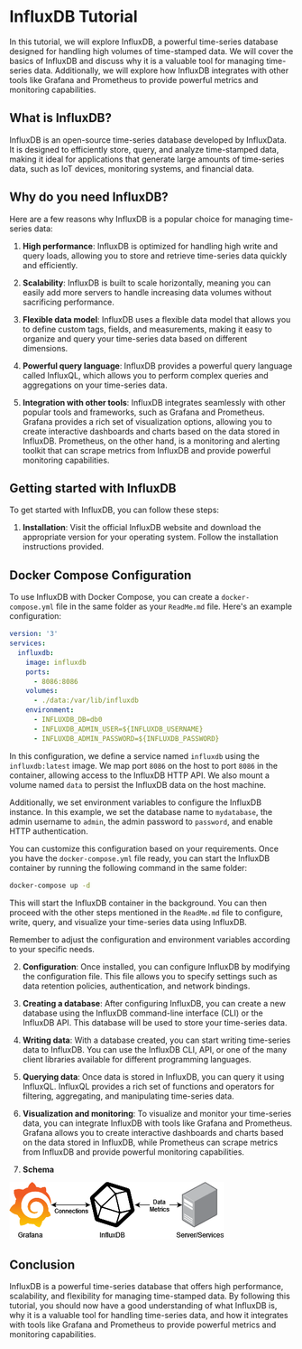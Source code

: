 # InfluxDB Tutorial

In this tutorial, we will explore InfluxDB, a powerful time-series database designed for handling high volumes of time-stamped data. We will cover the basics of InfluxDB and discuss why it is a valuable tool for managing time-series data. Additionally, we will explore how InfluxDB integrates with other tools like Grafana and Prometheus to provide powerful metrics and monitoring capabilities.

## What is InfluxDB?

InfluxDB is an open-source time-series database developed by InfluxData. It is designed to efficiently store, query, and analyze time-stamped data, making it ideal for applications that generate large amounts of time-series data, such as IoT devices, monitoring systems, and financial data.

## Why do you need InfluxDB?

Here are a few reasons why InfluxDB is a popular choice for managing time-series data:

1. **High performance**: InfluxDB is optimized for handling high write and query loads, allowing you to store and retrieve time-series data quickly and efficiently.

2. **Scalability**: InfluxDB is built to scale horizontally, meaning you can easily add more servers to handle increasing data volumes without sacrificing performance.

3. **Flexible data model**: InfluxDB uses a flexible data model that allows you to define custom tags, fields, and measurements, making it easy to organize and query your time-series data based on different dimensions.

4. **Powerful query language**: InfluxDB provides a powerful query language called InfluxQL, which allows you to perform complex queries and aggregations on your time-series data.

5. **Integration with other tools**: InfluxDB integrates seamlessly with other popular tools and frameworks, such as Grafana and Prometheus. Grafana provides a rich set of visualization options, allowing you to create interactive dashboards and charts based on the data stored in InfluxDB. Prometheus, on the other hand, is a monitoring and alerting toolkit that can scrape metrics from InfluxDB and provide powerful monitoring capabilities.

## Getting started with InfluxDB

To get started with InfluxDB, you can follow these steps:

1. **Installation**: Visit the official InfluxDB website and download the appropriate version for your operating system. Follow the installation instructions provided.
## Docker Compose Configuration

To use InfluxDB with Docker Compose, you can create a `docker-compose.yml` file in the same folder as your `ReadMe.md` file. Here's an example configuration:

```yaml
version: '3'
services:
  influxdb:
    image: influxdb
    ports:
      - 8086:8086
    volumes:
      - ./data:/var/lib/influxdb
    environment:
      - INFLUXDB_DB=db0
      - INFLUXDB_ADMIN_USER=${INFLUXDB_USERNAME}
      - INFLUXDB_ADMIN_PASSWORD=${INFLUXDB_PASSWORD}
```

In this configuration, we define a service named `influxdb` using the `influxdb:latest` image. We map port `8086` on the host to port `8086` in the container, allowing access to the InfluxDB HTTP API. We also mount a volume named `data` to persist the InfluxDB data on the host machine.

Additionally, we set environment variables to configure the InfluxDB instance. In this example, we set the database name to `mydatabase`, the admin username to `admin`, the admin password to `password`, and enable HTTP authentication.

You can customize this configuration based on your requirements. Once you have the `docker-compose.yml` file ready, you can start the InfluxDB container by running the following command in the same folder:

```bash
docker-compose up -d
```

This will start the InfluxDB container in the background. You can then proceed with the other steps mentioned in the `ReadMe.md` file to configure, write, query, and visualize your time-series data using InfluxDB.

Remember to adjust the configuration and environment variables according to your specific needs.


2. **Configuration**: Once installed, you can configure InfluxDB by modifying the configuration file. This file allows you to specify settings such as data retention policies, authentication, and network bindings.

3. **Creating a database**: After configuring InfluxDB, you can create a new database using the InfluxDB command-line interface (CLI) or the InfluxDB API. This database will be used to store your time-series data.

4. **Writing data**: With a database created, you can start writing time-series data to InfluxDB. You can use the InfluxDB CLI, API, or one of the many client libraries available for different programming languages.

5. **Querying data**: Once data is stored in InfluxDB, you can query it using InfluxQL. InfluxQL provides a rich set of functions and operators for filtering, aggregating, and manipulating time-series data.

6. **Visualization and monitoring**: To visualize and monitor your time-series data, you can integrate InfluxDB with tools like Grafana and Prometheus. Grafana allows you to create interactive dashboards and charts based on the data stored in InfluxDB, while Prometheus can scrape metrics from InfluxDB and provide powerful monitoring capabilities.

7. **Schema**

<img  src="src\Diagram.png"/>


## Conclusion

InfluxDB is a powerful time-series database that offers high performance, scalability, and flexibility for managing time-stamped data. By following this tutorial, you should now have a good understanding of what InfluxDB is, why it is a valuable tool for handling time-series data, and how it integrates with tools like Grafana and Prometheus to provide powerful metrics and monitoring capabilities.

